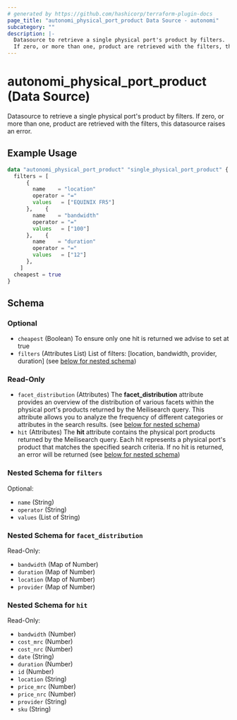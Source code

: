 ```yaml
---
# generated by https://github.com/hashicorp/terraform-plugin-docs
page_title: "autonomi_physical_port_product Data Source - autonomi"
subcategory: ""
description: |-
  Datasource to retrieve a single physical port's product by filters.
  If zero, or more than one, product are retrieved with the filters, this datasource raises an error.
---
```


# autonomi_physical_port_product (Data Source)

Datasource to retrieve a single physical port's product by filters.
If zero, or more than one, product are retrieved with the filters, this datasource raises an error.

## Example Usage

```terraform
data "autonomi_physical_port_product" "single_physical_port_product" {
  filters = [
      {
        name    = "location"
        operator = "="
        values   = ["EQUINIX FR5"]
      },    {
        name    = "bandwidth"
        operator = "="
        values   = ["100"]
      },    {
        name    = "duration"
        operator = "="
        values   = ["12"]
      },
    ]
  cheapest = true
}
```

<!-- schema generated by tfplugindocs -->
## Schema

### Optional

- `cheapest` (Boolean) To ensure only one hit is returned we advise to set at true
- `filters` (Attributes List) List of filters: [location, bandwidth, provider, duration] (see [below for nested schema](#nestedatt--filters))

### Read-Only

- `facet_distribution` (Attributes) The **facet_distribution** attribute provides an overview of the distribution of various facets
within the physical port's products returned by the Meilisearch query. This attribute allows you to analyze the frequency of
different categories or attributes in the search results. (see [below for nested schema](#nestedatt--facet_distribution))
- `hit` (Attributes) The **hit** attribute contains the physical port products returned by the Meilisearch query.
Each hit represents a physical port's product that matches the specified search criteria.
If no hit is returned, an error will be returned (see [below for nested schema](#nestedatt--hit))

<a id="nestedatt--filters"></a>
### Nested Schema for `filters`

Optional:

- `name` (String)
- `operator` (String)
- `values` (List of String)


<a id="nestedatt--facet_distribution"></a>
### Nested Schema for `facet_distribution`

Read-Only:

- `bandwidth` (Map of Number)
- `duration` (Map of Number)
- `location` (Map of Number)
- `provider` (Map of Number)


<a id="nestedatt--hit"></a>
### Nested Schema for `hit`

Read-Only:

- `bandwidth` (Number)
- `cost_mrc` (Number)
- `cost_nrc` (Number)
- `date` (String)
- `duration` (Number)
- `id` (Number)
- `location` (String)
- `price_mrc` (Number)
- `price_nrc` (Number)
- `provider` (String)
- `sku` (String)
